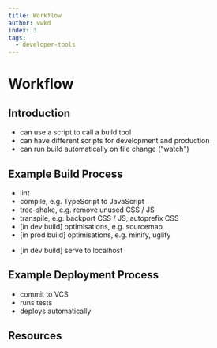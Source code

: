 ```yaml
---
title: Workflow
author: vwkd
index: 3
tags:
  - developer-tools
---
```

# Workflow

<!-- ToDo: finish -->



## Introduction

- can use a script to call a build tool
- can have different scripts for development and production
- can run build automatically on file change ("watch")



## Example Build Process

- lint
- compile, e.g. TypeScript to JavaScript
- tree-shake, e.g. remove unused CSS / JS
- transpile, e.g. backport CSS / JS, autoprefix CSS
- [in dev build] optimisations, e.g. sourcemap
- [in prod build] optimisations, e.g. minify, uglify
<!-- todo: minify, uglify automatically done on static site host like Netlify? -->
- [in dev build] serve to localhost



## Example Deployment Process

- commit to VCS
- runs tests
- deploys automatically



## Resources
